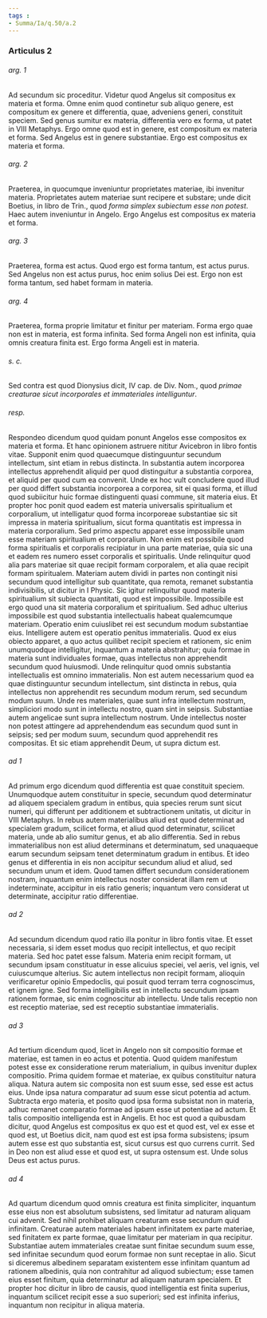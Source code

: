```yaml
---
tags : 
- Summa/Ia/q.50/a.2
---
```


### Articulus 2

###### arg. 1
Ad secundum sic proceditur. Videtur quod Angelus sit compositus ex materia et forma. Omne enim quod continetur sub aliquo genere, est compositum ex genere et differentia, quae, adveniens generi, constituit speciem. Sed genus sumitur ex materia, differentia vero ex forma, ut patet in VIII Metaphys. Ergo omne quod est in genere, est compositum ex materia et forma. Sed Angelus est in genere substantiae. Ergo est compositus ex materia et forma.

###### arg. 2
Praeterea, in quocumque inveniuntur proprietates materiae, ibi invenitur materia. Proprietates autem materiae sunt recipere et substare; unde dicit Boetius, in libro de Trin., quod *forma simplex subiectum esse non potest*. Haec autem inveniuntur in Angelo. Ergo Angelus est compositus ex materia et forma.

###### arg. 3
Praeterea, forma est actus. Quod ergo est forma tantum, est actus purus. Sed Angelus non est actus purus, hoc enim solius Dei est. Ergo non est forma tantum, sed habet formam in materia.

###### arg. 4
Praeterea, forma proprie limitatur et finitur per materiam. Forma ergo quae non est in materia, est forma infinita. Sed forma Angeli non est infinita, quia omnis creatura finita est. Ergo forma Angeli est in materia.

###### s. c.
Sed contra est quod Dionysius dicit, IV cap. de Div. Nom., quod *primae creaturae sicut incorporales et immateriales intelliguntur*.

###### resp.
Respondeo dicendum quod quidam ponunt Angelos esse compositos ex materia et forma. Et hanc opinionem astruere nititur Avicebron in libro fontis vitae. Supponit enim quod quaecumque distinguuntur secundum intellectum, sint etiam in rebus distincta. In substantia autem incorporea intellectus apprehendit aliquid per quod distinguitur a substantia corporea, et aliquid per quod cum ea convenit. Unde ex hoc vult concludere quod illud per quod differt substantia incorporea a corporea, sit ei quasi forma, et illud quod subiicitur huic formae distinguenti quasi commune, sit materia eius. Et propter hoc ponit quod eadem est materia universalis spiritualium et corporalium, ut intelligatur quod forma incorporeae substantiae sic sit impressa in materia spiritualium, sicut forma quantitatis est impressa in materia corporalium. Sed primo aspectu apparet esse impossibile unam esse materiam spiritualium et corporalium. Non enim est possibile quod forma spiritualis et corporalis recipiatur in una parte materiae, quia sic una et eadem res numero esset corporalis et spiritualis. Unde relinquitur quod alia pars materiae sit quae recipit formam corporalem, et alia quae recipit formam spiritualem. Materiam autem dividi in partes non contingit nisi secundum quod intelligitur sub quantitate, qua remota, remanet substantia indivisibilis, ut dicitur in I Physic. Sic igitur relinquitur quod materia spiritualium sit subiecta quantitati, quod est impossibile. Impossibile est ergo quod una sit materia corporalium et spiritualium. Sed adhuc ulterius impossibile est quod substantia intellectualis habeat qualemcumque materiam. Operatio enim cuiuslibet rei est secundum modum substantiae eius. Intelligere autem est operatio penitus immaterialis. Quod ex eius obiecto apparet, a quo actus quilibet recipit speciem et rationem, sic enim unumquodque intelligitur, inquantum a materia abstrahitur; quia formae in materia sunt individuales formae, quas intellectus non apprehendit secundum quod huiusmodi. Unde relinquitur quod omnis substantia intellectualis est omnino immaterialis. Non est autem necessarium quod ea quae distinguuntur secundum intellectum, sint distincta in rebus, quia intellectus non apprehendit res secundum modum rerum, sed secundum modum suum. Unde res materiales, quae sunt infra intellectum nostrum, simpliciori modo sunt in intellectu nostro, quam sint in seipsis. Substantiae autem angelicae sunt supra intellectum nostrum. Unde intellectus noster non potest attingere ad apprehendendum eas secundum quod sunt in seipsis; sed per modum suum, secundum quod apprehendit res compositas. Et sic etiam apprehendit Deum, ut supra dictum est.

###### ad 1
Ad primum ergo dicendum quod differentia est quae constituit speciem. Unumquodque autem constituitur in specie, secundum quod determinatur ad aliquem specialem gradum in entibus, quia species rerum sunt sicut numeri, qui differunt per additionem et subtractionem unitatis, ut dicitur in VIII Metaphys. In rebus autem materialibus aliud est quod determinat ad specialem gradum, scilicet forma, et aliud quod determinatur, scilicet materia, unde ab alio sumitur genus, et ab alio differentia. Sed in rebus immaterialibus non est aliud determinans et determinatum, sed unaquaeque earum secundum seipsam tenet determinatum gradum in entibus. Et ideo genus et differentia in eis non accipitur secundum aliud et aliud, sed secundum unum et idem. Quod tamen differt secundum considerationem nostram, inquantum enim intellectus noster considerat illam rem ut indeterminate, accipitur in eis ratio generis; inquantum vero considerat ut determinate, accipitur ratio differentiae.

###### ad 2
Ad secundum dicendum quod ratio illa ponitur in libro fontis vitae. Et esset necessaria, si idem esset modus quo recipit intellectus, et quo recipit materia. Sed hoc patet esse falsum. Materia enim recipit formam, ut secundum ipsam constituatur in esse alicuius speciei, vel aeris, vel ignis, vel cuiuscumque alterius. Sic autem intellectus non recipit formam, alioquin verificaretur opinio Empedoclis, qui posuit quod terram terra cognoscimus, et ignem igne. Sed forma intelligibilis est in intellectu secundum ipsam rationem formae, sic enim cognoscitur ab intellectu. Unde talis receptio non est receptio materiae, sed est receptio substantiae immaterialis.

###### ad 3
Ad tertium dicendum quod, licet in Angelo non sit compositio formae et materiae, est tamen in eo actus et potentia. Quod quidem manifestum potest esse ex consideratione rerum materialium, in quibus invenitur duplex compositio. Prima quidem formae et materiae, ex quibus constituitur natura aliqua. Natura autem sic composita non est suum esse, sed esse est actus eius. Unde ipsa natura comparatur ad suum esse sicut potentia ad actum. Subtracta ergo materia, et posito quod ipsa forma subsistat non in materia, adhuc remanet comparatio formae ad ipsum esse ut potentiae ad actum. Et talis compositio intelligenda est in Angelis. Et hoc est quod a quibusdam dicitur, quod Angelus est compositus ex quo est et quod est, vel ex esse et quod est, ut Boetius dicit, nam quod est est ipsa forma subsistens; ipsum autem esse est quo substantia est, sicut cursus est quo currens currit. Sed in Deo non est aliud esse et quod est, ut supra ostensum est. Unde solus Deus est actus purus.

###### ad 4
Ad quartum dicendum quod omnis creatura est finita simpliciter, inquantum esse eius non est absolutum subsistens, sed limitatur ad naturam aliquam cui advenit. Sed nihil prohibet aliquam creaturam esse secundum quid infinitam. Creaturae autem materiales habent infinitatem ex parte materiae, sed finitatem ex parte formae, quae limitatur per materiam in qua recipitur. Substantiae autem immateriales creatae sunt finitae secundum suum esse, sed infinitae secundum quod eorum formae non sunt receptae in alio. Sicut si diceremus albedinem separatam existentem esse infinitam quantum ad rationem albedinis, quia non contrahitur ad aliquod subiectum; esse tamen eius esset finitum, quia determinatur ad aliquam naturam specialem. Et propter hoc dicitur in libro de causis, quod intelligentia est finita superius, inquantum scilicet recipit esse a suo superiori; sed est infinita inferius, inquantum non recipitur in aliqua materia.

